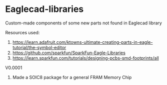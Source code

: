 Eaglecad-libraries
==================

Custom-made components of some new parts not found in Eaglecad library

Resources used:

1. https://learn.adafruit.com/ktowns-ultimate-creating-parts-in-eagle-tutorial/the-symbol-editor
2. https://github.com/sparkfun/SparkFun-Eagle-Libraries
3. https://learn.sparkfun.com/tutorials/designing-pcbs-smd-footprints/all

V0.0001

1. Made a SOIC8 package for a general FRAM Memory Chip
